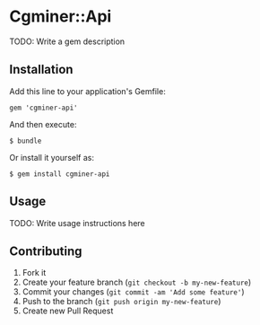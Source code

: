 # Cgminer::Api

TODO: Write a gem description

## Installation

Add this line to your application's Gemfile:

    gem 'cgminer-api'

And then execute:

    $ bundle

Or install it yourself as:

    $ gem install cgminer-api

## Usage

TODO: Write usage instructions here

## Contributing

1. Fork it
2. Create your feature branch (`git checkout -b my-new-feature`)
3. Commit your changes (`git commit -am 'Add some feature'`)
4. Push to the branch (`git push origin my-new-feature`)
5. Create new Pull Request
